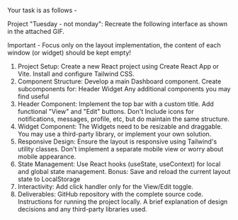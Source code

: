 


Your task is as follows - 

Project "Tuesday - not monday": Recreate the following interface as shown in the attached GIF.

Important - Focus only on the layout implementation, the content of each window (or widget) should be kept empty!
1. Project Setup:
Create a new React project using Create React App or Vite.
Install and configure Tailwind CSS.
2. Component Structure:
Develop a main Dashboard component.
Create subcomponents for:
Header
Widget
Any additional components you may find useful
3. Header Component:
Implement the top bar with a custom title.
Add functional "View" and "Edit" buttons.
Don't Include icons for notifications, messages, profile, etc, but do maintain the same structure.
4. Widget Component:
The Widgets need to be resizable and draggable.
You may use a third-party library, or implement your own solution.
5. Responsive Design:
Ensure the layout is responsive using Tailwind's utility classes.
Don't implement a separate mobile view or worry about mobile appearance.
6. State Management:
Use React hooks (useState, useContext) for local and global state management.
Bonus: Save and reload the current layout state to LocalStorage
7. Interactivity:
Add click handler only for the View/Edit toggle.
8. Deliverables:
GitHub repository with the complete source code.
Instructions for running the project locally.
A brief explanation of design decisions and any third-party libraries used.
